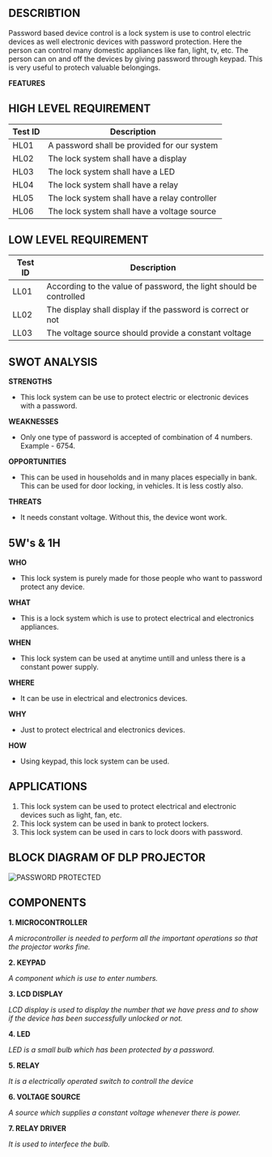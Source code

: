 **DESCRIBTION**
-
Password based device control is a lock system is use to control electric devices as well electronic devices with password protection. Here the person can control many domestic appliances like fan, light, tv, etc. The person can on and off the devices by giving password through keypad. This is very useful to protech valuable belongings.

**FEATURES**

**HIGH LEVEL REQUIREMENT**
-
|Test ID  |    Description  |  
-------------|-----------------------------------
|HL01     |    A password shall be provided for our system | 
|HL02     |    The lock system shall have a display       |
|HL03     |    The lock system shall have a LED   |
|HL04     |    The lock system shall have a relay  |
|HL05     |    The lock system shall have a relay controller |
|HL06     |    The lock system shall have a voltage source |

**LOW LEVEL REQUIREMENT**
-
|Test ID   |  Description | 
------------------|-------------------
|LL01     | According to the value of password, the light should be controlled |
|LL02     | The display shall display if the password is correct or not|
|LL03     | The voltage source should provide a constant voltage |

**SWOT ANALYSIS**
-
__STRENGTHS__

- This lock system can be use to protect electric or electronic devices with a password.

**WEAKNESSES**

- Only one type of password is accepted of combination of 4 numbers. Example - 6754.  

**OPPORTUNITIES**

- This can be used in households and in many places especially in bank. This can be used for door locking, in vehicles. It is less costly also. 

**THREATS**

- It needs constant voltage. Without this, the device wont work.


**5W's & 1H**
-

**WHO**

 - This lock system is purely made for those people who want to password protect any device.
 
 **WHAT**
 
 - This is a lock system which is use to protect electrical and electronics appliances.
 
 **WHEN**
 
 - This lock system can be used at anytime untill and unless there is a constant power supply.
 
 **WHERE**
 
 - It can be use in electrical and electronics devices.

**WHY**

- Just to protect electrical and electronics devices.

**HOW**

- Using keypad, this lock system can be used.

**APPLICATIONS**
-

1.	 This lock system can be used to protect electrical and electronic devices such as light, fan, etc.
2.	 This lock system can be used in  bank to protect lockers.
3.	 This lock system can be used in cars to lock doors with password.

**BLOCK DIAGRAM OF DLP PROJECTOR**
-

![PASSWORD PROTECTED](https://user-images.githubusercontent.com/98827063/155761202-bf55b4eb-4ee6-410e-8744-81568326279f.jpg)


**COMPONENTS**
-

**1.	MICROCONTROLLER**

_A microcontroller is needed to perform all the important operations so that the projector works fine._


**2.	KEYPAD**

_A component which is use to enter numbers._


**3.	LCD DISPLAY**

_LCD display is used to display the number that we have press and to show if the device has been successfully unlocked or not._


**4.	LED**

_LED is a small bulb which has been protected by a password._


**5.	RELAY**

_It is a electrically operated  switch to controll the device_


**6.	VOLTAGE SOURCE**

_A source which supplies a constant voltage whenever there is power._


**7.	RELAY DRIVER**

_It is used to interfece the bulb._
